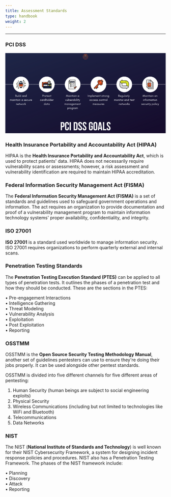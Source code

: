 ```yaml
---
title: Assessment Standards
type: handbook
weight: 2
---
```

---

### PCI DSS 

![PCI DSS](pci-dss.png)

### Health Insurance Portability and Accountability Act (HIPAA)

HIPAA is the **Health Insurance Portability and Accountability Act**, which is used to protect patients' data. HIPAA does not necessarily require vulnerability scans or assessments; however, a risk assessment and vulnerability identification are required to maintain HIPAA accreditation.

### Federal Information Security Management Act (FISMA)

The **Federal Information Security Management Act (FISMA)** is a set of standards and guidelines used to safeguard government operations and information. The act requires an organization to provide documentation and proof of a vulnerability management program to maintain information technology systems' proper availability, confidentiality, and integrity.

### ISO 27001

**ISO 27001** is a standard used worldwide to manage information security. ISO 27001 requires organizations to perform quarterly external and internal scans.

### Penetration Testing Standards

The **Penetration Testing Execution Standard (PTES)** can be applied to all types of penetration tests. It outlines the  phases of a penetration test and how they should be conducted. These are  the sections in the PTES:

• Pre-engagement Interactions<br>
• Intelligence Gathering<br>
• Threat Modeling<br>
• Vulnerability Analysis<br>
• Exploitation<br>
• Post Exploitation<br>
• Reporting<br>

### OSSTMM

OSSTMM is the **Open Source Security Testing Methodology Manual**,  another set of guidelines pentesters can use to ensure they're doing  their jobs properly. It can be used alongside other pentest standards.

OSSTMM is divided into five different channels for five different areas of pentesting:

1. Human Security (human beings are subject to social engineering exploits)<br>
2. Physical Security<br>
3. Wireless Communications (including but not limited to technologies like WiFi and Bluetooth)<br>
4. Telecommunications<br>
5. Data Networks<br>

### NIST

The NIST (**National Institute of Standards and Technology**) is well known for their NIST Cybersecurity Framework,  a system for designing incident response policies and procedures. NIST  also has a Penetration Testing Framework. The phases of the NIST  framework include:

• Planning<br>
• Discovery<br>
• Attack<br>
• Reporting<br>

